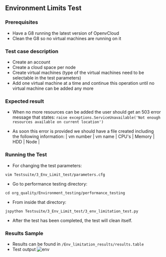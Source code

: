 ## Environment Limits Test

### Prerequisites
- Have a G8 running the latest version of OpenvCloud
- Clean the G8 so no virtual machines are running on it

### Test case description
- Create an account
- Create a cloud space per node
- Create virtual machines (type of the virtual machines need to be selectable in the test parameters) 
- Add one virtual machine at a time and continue this operation until no virtual machine can be added any more

### Expected result
- When no more resources can be added the user should get an 503 error message that states:
`raise exceptions.ServiceUnavailable('Not enough resources available on current location')`

- As soon this error is provided we should have a file created including the following information:
| vm number | vm name  | CPU's  | Memory | HDD | Node |

### Running the Test
- For changing the test parameters:
```
vim Testsuite/3_Env_Limit_test/parameters.cfg
```
- Go to performance testing directory:
```
cd org_quality/Environment_testing/performance_testing
```
- From inside that directory:
```
jspython Testsuite/3_Env_Limit_test/3_env_limitation_test.py 
```
- After the test has been completed, the test will clean itself.

### Results Sample
- Results can be found in `/Env_limitation_results/results.table`
- Test output
![env](https://cloud.githubusercontent.com/assets/15011431/14171111/e85dcee6-f739-11e5-86ea-8537bd7187f5.png)